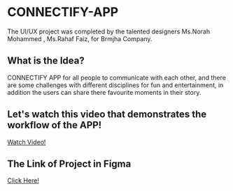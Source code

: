 # CONNECTIFY-APP
The UI/UX project was completed by the talented designers Ms.Norah Mohammed , Ms.Rahaf Faiz, for Brmjha Company.
## What is the Idea?
CONNECTIFY APP for all people to communicate with each other, and there are some challenges with different disciplines for fun and entertainment, in addition the users can share there favourite moments in their story.
## Let's watch this video that demonstrates the workflow of the APP!
[Watch Video!](https://drive.google.com/file/d/1roCb50m5kpO1e3xYxLU7kH96PQC63V8K/view?usp=drivesdk)
## The Link of Project in Figma
[Click Here!](https://www.figma.com/file/C81PZRFo4emhqpiCcDaARO/Social-Media-Chat-App?type=design&node-id=0%3A1&mode=design&t=nDzDlWnvF9Adru5R-1)
